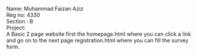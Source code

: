 Name: Muhammad Faizan Aziz<br>
Reg no: 4330<br>
Section : B<br>
Project:<br>
        A Basic 2 page website first the homepage.html where you can click a link and go on to the next page registration.html where you can fill the survey form.<br>
       
        
